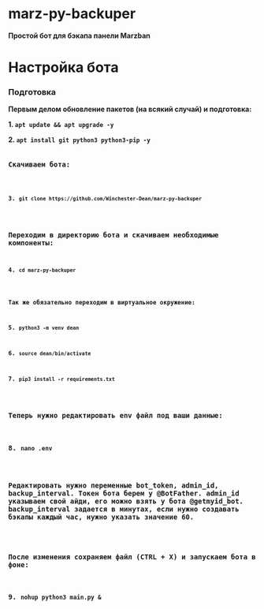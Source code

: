 # marz-py-backuper
<b><p>Простой бот для бэкапа панели Marzban</p>

<h1>Настройка бота</h1>
<h3>Подготовка</h3>
<p>Первым делом обновление пакетов (на всякий случай) и подготовка:</p>

<p>1. <code>apt update && apt upgrade -y</code></p>
<p></p>2. <code>apt install git python3 python3-pip -y</code</b>

<h3>Скачиваем бота:</h3>

<p>3. <code>git clone https://github.com/Winchester-Dean/marz-py-backuper</code></p>

<p><h3>Переходим в директорию бота и скачиваем необходимые компоненты:</h3></p>
<p>4. <code>cd marz-py-backuper</code></p>

<p>Так же обязательно переходим в виртуальное окружение:</p>
<p>5. <code>python3 -m venv dean</code></p>
<p>6. <code>source dean/bin/activate</code></p>
<p>7. <code>pip3 install -r requirements.txt</code></p>

<h3>Теперь нужно редактировать env файл под ваши данные:<h3>
<p>8. <code>nano .env</code></p>

<p>Редактировать нужно переменные bot_token, admin_id, backup_interval. Токен бота берем у @BotFather. admin_id указываем свой айди, его можно взять у бота @getmyid_bot. backup_interval задается в минутах, если нужно создавать бэкапы каждый час, нужно указать значение 60.</p>

<h3>После изменения сохраняем файл (CTRL + X) и запускаем бота в фоне:<h3>
<p>9. <code>nohup python3 main.py &</code></p></b>
